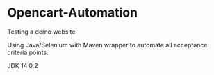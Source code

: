 # Opencart-Automation

Testing a demo website 

Using Java/Selenium with Maven wrapper to
automate all acceptance criteria points. 

JDK 14.0.2
